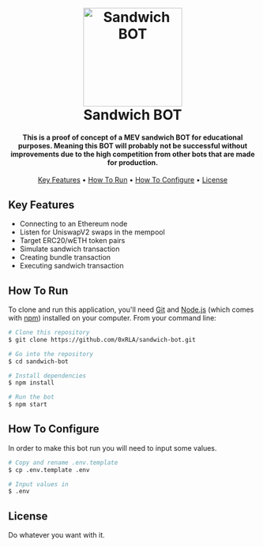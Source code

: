
<h1 align="center">
  <br>
  <img src="https://cdn.discordapp.com/attachments/1057976249756176414/1142442210344841257/0xrla_cute_and_evil_bot_avatar_with_neon_and_crypto_colors_png__1aadaf7d-4d07-431e-b6a1-49b89826186c.png" alt="Sandwich BOT" width="200">
  <br>
  Sandwich BOT
  <br>
</h1>

<h4 align="center">This is a proof of concept of a MEV sandwich BOT for educational purposes. Meaning this BOT will probably not be successful without improvements due to the high competition from other bots that are made for production.</a></h4>

<p align="center">
  <a href="#key-features">Key Features</a> •
  <a href="#how-to-run">How To Run</a> •
  <a href="#how-to-configure">How To Configure</a> •
  <a href="#license">License</a>
</p>

## Key Features

* Connecting to an Ethereum node
* Listen for UniswapV2 swaps in the mempool
* Target ERC20/wETH token pairs
* Simulate sandwich transaction
* Creating bundle transaction
* Executing sandwich transaction

## How To Run

To clone and run this application, you'll need [Git](https://git-scm.com) and [Node.js](https://nodejs.org/en/download/) (which comes with [npm](http://npmjs.com)) installed on your computer. From your command line:

```bash
# Clone this repository
$ git clone https://github.com/0xRLA/sandwich-bot.git

# Go into the repository
$ cd sandwich-bot

# Install dependencies
$ npm install

# Run the bot
$ npm start
```

## How To Configure

In order to make this bot run you will need to input some values.

```bash
# Copy and rename .env.template
$ cp .env.template .env

# Input values in
$ .env
```

## License

Do whatever you want with it.